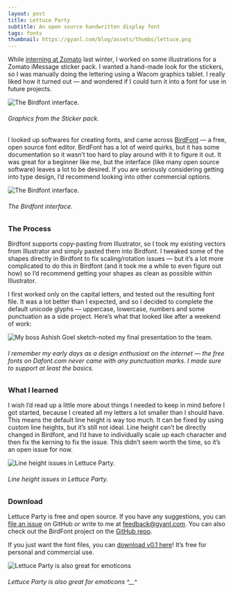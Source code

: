 ```yaml
---
layout: post
title: Lettuce Party
subtitle: An open source handwritten display font
tags: fonts
thumbnail: https://gyanl.com/blog/assets/thumbs/lettuce.png
---
```


While [interning at Zomato](/zomato) last winter, I worked on some illustrations for a Zomato iMessage sticker pack. I wanted a hand-made look for the stickers, so I was manually doing the lettering using a Wacom graphics tablet. I really liked how it turned out — and wondered if I could turn it into a font for use in future projects.

![The Birdfont interface.](https://gyanl.com/blog/assets/stickers.png)
###### Graphics from the Sticker pack.

I looked up softwares for creating fonts, and came across [BirdFont](https://birdfont.org/) — a free, open source font editor. BirdFont has a lot of weird quirks, but it has some documentation so it wasn’t too hard to play around with it to figure it out. It was great for a beginner like me, but the interface (like many open source software) leaves a lot to be desired. If you are seriously considering getting into type design, I’d recommend looking into other commercial options.

![The Birdfont interface.](https://gyanl.com/blog/assets/birdfont-interface.png)
###### The Birdfont interface.

### The Process
Birdfont supports copy-pasting from Illustrator, so I took my existing vectors from Illustrator and simply pasted them into Birdfont. I tweaked some of the shapes directly in Birdfont to fix scaling/rotation issues — but it’s a lot more complicated to do this in Birdfont (and it took me a while to even figure out how) so I’d recommend getting your shapes as clean as possible within Illustrator.

I first worked only on the capital letters, and tested out the resulting font file. It was a lot better than I expected, and so I decided to complete the default unicode glyphs — uppercase, lowercase, numbers and some punctuation as a side project. Here’s what that looked like after a weekend of work:

![My boss Ashish Goel sketch-noted my final presentation to the team.](https://gyanl.com/blog/assets/lettuce-party-sample.png)
###### I remember my early days as a design enthusiast on the internet — the free fonts on Dafont.com never came with any punctuation marks. I made sure to support at least the basics.

### What I learned
I wish I’d read up a little more about things I needed to keep in mind before I got started, because I created all my letters a lot smaller than I should have. This means the default line height is way too much. It can be fixed by using custom line heights, but it’s still not ideal. Line height can’t be directly changed in Birdfont, and I’d have to individually scale up each character and then fix the kerning to fix the issue. This didn’t seem worth the time, so it’s an open issue for now.

![Line height issues in Lettuce Party.](https://gyanl.com/blog/assets/lettuce-party-line.png)
###### Line height issues in Lettuce Party.

### Download
Lettuce Party is free and open source. If you have any suggestions, you can [file an issue](https://github.com/gyanl/Lettuce-Party/issues) on GitHub or write to me at feedback@gyanl.com. You can also check out the BirdFont project on the [GitHub repo](https://github.com/gyanl/Lettuce-Party).

If you just want the font files, you can [download v0.1 here](https://github.com/gyanl/Lettuce-Party/raw/master/Lettuce%20Party%20Regular.zip)! It’s free for personal and commercial use.

![Lettuce Party is also great for emoticons](https://gyanl.com/blog/assets/lettuce-party-emote.png)
###### Lettuce Party is also great for emoticons ^__^
